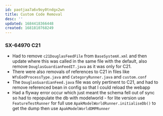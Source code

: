 ```yaml
---
id: paotjaa7a6v9oy0tndgx2wn
title: Custom Code Removal
desc: ''
updated: 1684418366448
created: 1681810768249
---
```

### SX-64970 C21
- Had to remove `c21DouglasFeedFile` from `BaseSystemX.xml` and then update where this was called in the same file with the default, also remove `DouglasGuardianFeedIT.java` as it was only for C21.
- There were also removals of references to C21 in files like `WfsEodProcessType.java` and `CategoryRunner.java` and `custom.conf`
- The `DouglasGuardianFeed.java` file was only pertinent to C21, and had to remove referenced bean in config so that I could reload the webapp
- Had a flyway error occur which just meant the schema fell out of sync so had to repopulate the db with modelworld - for lite version use `FeatureTestRunner` for full use `ApakModelWorldRunner.initialiseDb()` to get the dump then use `ApakModelWorldDMPRunner`